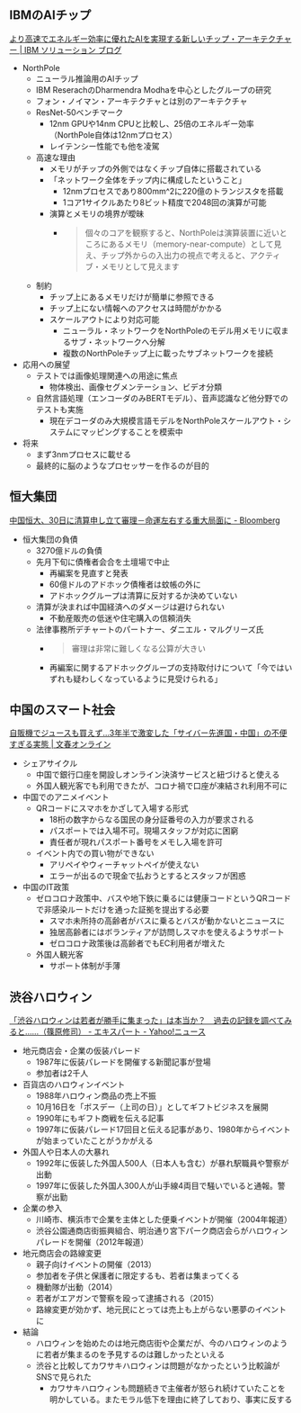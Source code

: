 ## IBMのAIチップ

[より高速でエネルギー効率に優れたAIを実現する新しいチップ・アーキテクチャー | IBM ソリューション ブログ](https://www.ibm.com/blogs/solutions/jp-ja/northpole-ibm-ai-chip/)

- NorthPole
  - ニューラル推論用のAIチップ
  - IBM ReserachのDharmendra Modhaを中心としたグループの研究
  - フォン・ノイマン・アーキテクチャとは別のアーキテクチャ
  - ResNet-50ベンチマーク
    - 12nm GPUや14nm CPUと比較し、25倍のエネルギー効率（NorthPole自体は12nmプロセス）
    - レイテンシー性能でも他を凌駕
  - 高速な理由
    - メモリがチップの外側ではなくチップ自体に搭載されている
    - 「ネットワーク全体をチップ内に構成したということ」
      - 12nmプロセスであり800mm^2に220億のトランジスタを搭載
      - 1コア1サイクルあたり8ビット精度で2048回の演算が可能
    - 演算とメモリの境界が曖昧
      - > 個々のコアを観察すると、NorthPoleは演算装置に近いところにあるメモリ（memory-near-compute）として見え、チップ外からの入出力の視点で考えると、アクティブ・メモリとして見えます
  - 制約
    - チップ上にあるメモリだけが簡単に参照できる
    - チップ上にない情報へのアクセスは時間がかかる
    - スケールアウトにより対応可能
      - ニューラル・ネットワークをNorthPoleのモデル用メモリに収まるサブ・ネットワークへ分解
      - 複数のNorthPoleチップ上に載ったサブネットワークを接続
- 応用への展望
  - テストでは画像処理関連への用途に焦点
    - 物体検出、画像セグメンテーション、ビデオ分類
  - 自然言語処理（エンコーダのみBERTモデル）、音声認識など他分野でのテストも実施
    - 現在デコーダのみ大規模言語モデルをNorthPoleスケールアウト・システムにマッピングすることを模索中
- 将来
  - まず3nmプロセスに載せる
  - 最終的に脳のようなプロセッサーを作るのが目的

## 恒大集団

[中国恒大、30日に清算申し立て審理－命運左右する重大局面に - Bloomberg](https://www.bloomberg.co.jp/news/articles/2023-10-29/S3A2NCT0AFB401)

- 恒大集団の負債
  - 3270億ドルの負債
  - 先月下旬に債権者会合を土壇場で中止
    - 再編案を見直すと発表
    - 60億ドルのアドホック債権者は蚊帳の外に
    - アドホックグループは清算に反対するか決めていない
  - 清算が決まれば中国経済へのダメージは避けられない
    - 不動産販売の低迷や住宅購入の信頼消失
  - 法律事務所デチャートのパートナー、ダニエル・マルグリーズ氏
    - > 審理は非常に難しくなる公算が大きい
    - 再編案に関するアドホックグループの支持取付けについて「今ではいずれも疑わしくなっているように見受けられる」

## 中国のスマート社会

[自販機でジュースも買えず…3年半で激変した「サイバー先進国・中国」の不便すぎる実態 | 文春オンライン](https://bunshun.jp/articles/-/66644)

- シェアサイクル
  - 中国で銀行口座を開設しオンライン決済サービスと紐づけると使える
  - 外国人観光客でも利用できたが、コロナ禍で口座が凍結され利用不可に
- 中国でのアニメイベント
  - QRコードにスマホをかざして入場する形式
    - 18桁の数字からなる国民の身分証番号の入力が要求される
    - パスポートでは入場不可。現場スタッフが対応に困窮
    - 責任者が現れパスポート番号をメモし入場を許可
  - イベント内での買い物ができない
    - アリペイやウィーチャットペイが使えない
    - エラーが出るので現金で払おうとするとスタッフが困惑
- 中国のIT政策
  - ゼロコロナ政策中、バスや地下鉄に乗るには健康コードというQRコードで非感染ルートだけを通った証拠を提出する必要
    - スマホ未所持の高齢者がバスに乗るとバスが動かないとニュースに
    - 独居高齢者にはボランティアが訪問しスマホを使えるようサポート
    - ゼロコロナ政策後は高齢者でもEC利用者が増えた
  - 外国人観光客
    - サポート体制が手薄

## 渋谷ハロウィン

[「渋谷ハロウィンは若者が勝手に集まった」は本当か？　過去の記録を調べてみると……（篠原修司） - エキスパート - Yahoo!ニュース](https://news.yahoo.co.jp/expert/articles/6760c359b59fbf9af97076cbf88cffdf6da8e739)

- 地元商店会・企業の仮装パレード
  - 1987年に仮装パレードを開催する新聞記事が登場
  - 参加者は2千人
- 百貨店のハロウィンイベント
  - 1988年ハロウィン商品の売上不振
  - 10月16日を「ボスデー（上司の日）」としてギフトビジネスを展開
  - 1990年にもギフト商戦を伝える記事
  - 1997年に仮装パレード17回目と伝える記事があり、1980年からイベントが始まっていたことがうかがえる
- 外国人や日本人の大暴れ
  - 1992年に仮装した外国人500人（日本人も含む）が暴れ駅職員や警察が出動
  - 1997年に仮装した外国人300人が山手線4両目で騒いでいると通報。警察が出勤
- 企業の参入
  - 川崎市、横浜市で企業を主体とした便乗イベントが開催（2004年報道）
  - 渋谷公園通商店街振興組合、明治通り宮下パーク商店会らがハロウィンパレードを開催（2012年報道）
- 地元商店会の路線変更
  - 親子向けイベントの開催（2013）
  - 参加者を子供と保護者に限定するも、若者は集まってくる
  - 機動隊が出動（2014）
  - 若者がエアガンで警察を殴って逮捕される（2015）
  - 路線変更が効かず、地元民にとっては売上も上がらない悪夢のイベントに
- 結論
  - ハロウィンを始めたのは地元商店街や企業だが、今のハロウィンのように若者が集まるのを予見するのは難しかったといえる
  - 渋谷と比較してカワサキハロウィンは問題がなかったという比較論がSNSで見られた
    - カワサキハロウィンも問題続きで主催者が怒られ続けていたことを明かしている。またモラル低下を理由に終了しており、事実に反する
